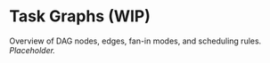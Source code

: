 # Task Graphs (WIP)
Overview of DAG nodes, edges, fan-in modes, and scheduling rules. _Placeholder._

